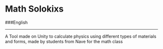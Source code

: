 # Math Solokixs

###English
__________
A Tool made on Unity to calculate physics using different types of materials and forms, made by students from Nave for the math class
